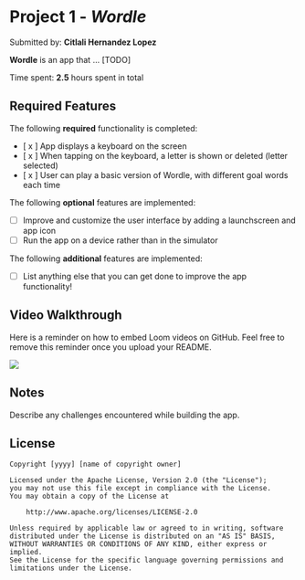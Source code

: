 # Project 1 - *Wordle*

Submitted by: **Citlali Hernandez Lopez**

**Wordle** is an app that ... [TODO] 

Time spent: **2.5** hours spent in total

## Required Features

The following **required** functionality is completed:

- [ x ] App displays a keyboard on the screen
- [ x ] When tapping on the keyboard, a letter is shown or deleted (letter selected)
- [ x ] User can play a basic version of Wordle, with different goal words each time

The following **optional** features are implemented:

- [ ] Improve and customize the user interface by adding a launchscreen and app icon
- [ ] Run the app on a device rather than in the simulator

The following **additional** features are implemented:

- [ ] List anything else that you can get done to improve the app functionality!

## Video Walkthrough

Here is a reminder on how to embed Loom videos on GitHub. Feel free to remove this reminder once you upload your README. 

<div>
    <a href="https://www.loom.com/share/081d539e50194c03b4d3cc93046347a5">
    </a>
    <a href="https://www.loom.com/share/081d539e50194c03b4d3cc93046347a5">
      <img style="max-width:300px;" src="https://cdn.loom.com/sessions/thumbnails/081d539e50194c03b4d3cc93046347a5-9a6506befa33d227-full-play.gif">
    </a>
  </div>


## Notes

Describe any challenges encountered while building the app.

## License

    Copyright [yyyy] [name of copyright owner]

    Licensed under the Apache License, Version 2.0 (the "License");
    you may not use this file except in compliance with the License.
    You may obtain a copy of the License at

        http://www.apache.org/licenses/LICENSE-2.0

    Unless required by applicable law or agreed to in writing, software
    distributed under the License is distributed on an "AS IS" BASIS,
    WITHOUT WARRANTIES OR CONDITIONS OF ANY KIND, either express or implied.
    See the License for the specific language governing permissions and
    limitations under the License.
